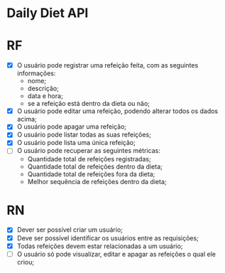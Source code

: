 # Daily Diet API

# RF

- [x] O usuário pode registrar uma refeição feita, com as seguintes informações:
    - nome;
    - descrição;
    - data e hora;
    - se a refeição está dentro da dieta ou não;
- [x] O usuário pode editar uma refeição, podendo alterar todos os dados acima;
- [x] O usuário pode apagar uma refeição;
- [x] O usuário pode listar todas as suas refeições;
- [x] O usuário pode lista uma única refeição;
- [ ] O usuário pode recuperar as seguintes métricas:
  - Quantidade total de refeições registradas;
  - Quantidade total de refeições dentro da dieta;
  - Quantidade total de refeições fora da dieta;
  - Melhor sequência de refeições dentro da dieta;

# RN

- [x] Dever ser possível criar um usuário;
- [x] Deve ser possível identificar os usuários entre as requisições;
- [x] Todas refeições devem estar relacionadas a um usuário;
- [ ] O usuário só pode visualizar, editar e apagar as refeições o qual ele criou;